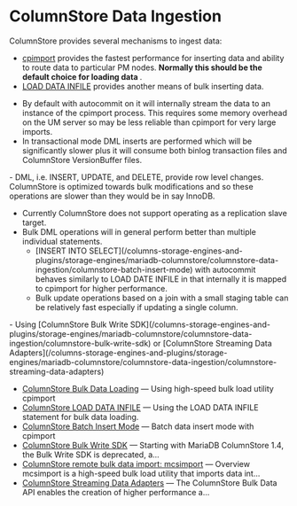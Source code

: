 # ColumnStore Data Ingestion

ColumnStore provides several mechanisms to ingest data:

- [cpimport](/columns-storage-engines-and-plugins/storage-engines/mariadb-columnstore/columnstore-data-ingestion/columnstore-bulk-data-loading) provides the fastest performance for inserting data and ability to route data to particular PM nodes. <strong> Normally this should be the default choice for loading data </strong>.
- [LOAD DATA INFILE](/columns-storage-engines-and-plugins/storage-engines/mariadb-columnstore/columnstore-sql-structure-and-commands/columnstore-data-manipulation-statements/columnstore-load-data-infile) provides another means of bulk inserting data. 
<ul start="1"><li>By default with autocommit on it will internally stream the data to an instance of the cpimport process. This requires some memory overhead on the UM server so may be less reliable than cpimport for very large imports.
</li><li>In transactional mode DML inserts are performed which will be significantly slower plus it will consume both binlog transaction files and ColumnStore VersionBuffer files.
</li></ul>
- DML, i.e. INSERT, UPDATE, and DELETE, provide row level changes. ColumnStore is optimized towards bulk modifications and so these operations are slower than they would be in say InnoDB.
<ul start="1"><li>Currently ColumnStore does not support operating as a replication slave target. 
</li><li>Bulk DML operations will in general perform better than multiple individual statements.
<ul start="1"><li>[INSERT INTO SELECT](/columns-storage-engines-and-plugins/storage-engines/mariadb-columnstore/columnstore-data-ingestion/columnstore-batch-insert-mode) with autocommit behaves similarly to LOAD DATE INFILE in that internally it is mapped to cpimport for higher performance.
</li><li>Bulk update operations based on a join with a small staging table can be relatively fast especially if updating a single column.
</li></ul>
</li></ul>
- Using [ColumnStore Bulk Write SDK](/columns-storage-engines-and-plugins/storage-engines/mariadb-columnstore/columnstore-data-ingestion/columnstore-bulk-write-sdk) or [ColumnStore Streaming Data Adapters](/columns-storage-engines-and-plugins/storage-engines/mariadb-columnstore/columnstore-data-ingestion/columnstore-streaming-data-adapters)

- [ColumnStore Bulk Data Loading](/columns-storage-engines-and-plugins/storage-engines/mariadb-columnstore/columnstore-data-ingestion/columnstore-bulk-data-loading/) — Using high-speed bulk load utility cpimport
- [ColumnStore LOAD DATA INFILE](/columns-storage-engines-and-plugins/storage-engines/mariadb-columnstore/columnstore-sql-structure-and-commands/columnstore-data-manipulation-statements/columnstore-load-data-infile/) — Using the LOAD DATA INFILE statement for bulk data loading.
- [ColumnStore Batch Insert Mode](/columns-storage-engines-and-plugins/storage-engines/mariadb-columnstore/columnstore-data-ingestion/columnstore-batch-insert-mode/) — Batch data insert mode with cpimport
- [ColumnStore Bulk Write SDK](/columns-storage-engines-and-plugins/storage-engines/mariadb-columnstore/columnstore-data-ingestion/columnstore-bulk-write-sdk/) — Starting with MariaDB ColumnStore 1.4, the Bulk Write SDK is deprecated, a...
- [ColumnStore remote bulk data import: mcsimport](/columns-storage-engines-and-plugins/storage-engines/mariadb-columnstore/columnstore-data-ingestion/columnstore-remote-bulk-data-import-mcsimport/) — Overview
mcsimport is a high-speed bulk load utility that imports data int...
- [ColumnStore Streaming Data Adapters](/columns-storage-engines-and-plugins/storage-engines/mariadb-columnstore/columnstore-data-ingestion/columnstore-streaming-data-adapters/) — The ColumnStore Bulk Data API enables the creation of higher performance a...
